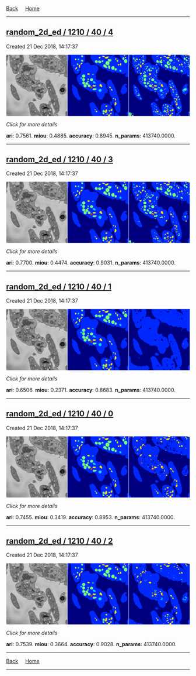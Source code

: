 
[Back](..)&nbsp;&nbsp;&nbsp;&nbsp;&nbsp;[Home](https://leapmanlab.github.io/snapshots)

---

<div class="summary"><a href="4"><h2>random_2d_ed / 1210 / 40 / 4</h2></a><p>Created 21 Dec 2018, 14:17:37
</p><a href="4"><img src="4/media/summary.png" align="center"></a><p>
<i>Click for more details</i>
</p></div>

**ari**: 0.7561. **miou**: 0.4885. **accuracy**: 0.8945. **n_params**: 413740.0000. 

---

<div class="summary"><a href="3"><h2>random_2d_ed / 1210 / 40 / 3</h2></a><p>Created 21 Dec 2018, 14:17:37
</p><a href="3"><img src="3/media/summary.png" align="center"></a><p>
<i>Click for more details</i>
</p></div>

**ari**: 0.7700. **miou**: 0.4474. **accuracy**: 0.9031. **n_params**: 413740.0000. 

---

<div class="summary"><a href="1"><h2>random_2d_ed / 1210 / 40 / 1</h2></a><p>Created 21 Dec 2018, 14:17:37
</p><a href="1"><img src="1/media/summary.png" align="center"></a><p>
<i>Click for more details</i>
</p></div>

**ari**: 0.6506. **miou**: 0.2371. **accuracy**: 0.8683. **n_params**: 413740.0000. 

---

<div class="summary"><a href="0"><h2>random_2d_ed / 1210 / 40 / 0</h2></a><p>Created 21 Dec 2018, 14:17:37
</p><a href="0"><img src="0/media/summary.png" align="center"></a><p>
<i>Click for more details</i>
</p></div>

**ari**: 0.7455. **miou**: 0.3419. **accuracy**: 0.8953. **n_params**: 413740.0000. 

---

<div class="summary"><a href="2"><h2>random_2d_ed / 1210 / 40 / 2</h2></a><p>Created 21 Dec 2018, 14:17:37
</p><a href="2"><img src="2/media/summary.png" align="center"></a><p>
<i>Click for more details</i>
</p></div>

**ari**: 0.7539. **miou**: 0.3664. **accuracy**: 0.9028. **n_params**: 413740.0000. 

---

[Back](..)&nbsp;&nbsp;&nbsp;&nbsp;&nbsp;[Home](https://leapmanlab.github.io/snapshots)

---